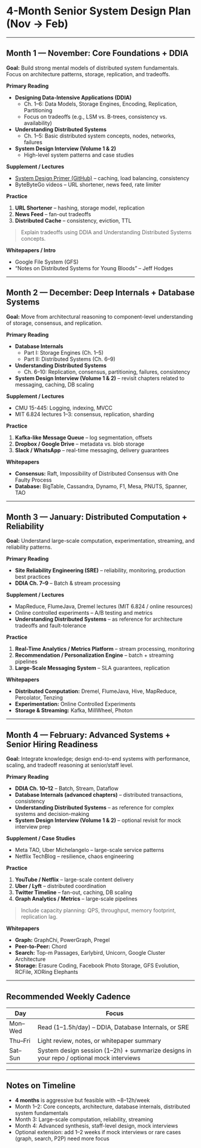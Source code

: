# 4-Month Senior System Design Plan (Nov → Feb)

---

## Month 1 — November: Core Foundations + DDIA

**Goal:** Build strong mental models of distributed system fundamentals. Focus on architecture patterns, storage, replication, and tradeoffs.

**Primary Reading**
- **Designing Data-Intensive Applications (DDIA)**
  - Ch. 1–6: Data Models, Storage Engines, Encoding, Replication, Partitioning
  - Focus on tradeoffs (e.g., LSM vs. B-trees, consistency vs. availability)
- **Understanding Distributed Systems**
  - Ch. 1–5: Basic distributed system concepts, nodes, networks, failures
- **System Design Interview (Volume 1 & 2)**
  - High-level system patterns and case studies  

**Supplement / Lectures**
- [System Design Primer (GitHub)](https://github.com/donnemartin/system-design-primer) – caching, load balancing, consistency
- ByteByteGo videos – URL shortener, news feed, rate limiter  

**Practice**
1. **URL Shortener** – hashing, storage model, replication  
2. **News Feed** – fan-out tradeoffs  
3. **Distributed Cache** – consistency, eviction, TTL  

> Explain tradeoffs using DDIA and Understanding Distributed Systems concepts.

**Whitepapers / Intro**
- Google File System (GFS)  
- “Notes on Distributed Systems for Young Bloods” – Jeff Hodges  

---

## Month 2 — December: Deep Internals + Database Systems

**Goal:** Move from architectural reasoning to component-level understanding of storage, consensus, and replication.

**Primary Reading**
- **Database Internals**
  - Part I: Storage Engines (Ch. 1–5)  
  - Part II: Distributed Systems (Ch. 6–9)  
- **Understanding Distributed Systems**
  - Ch. 6–10: Replication, consensus, partitioning, failures, consistency  
- **System Design Interview (Volume 1 & 2)** – revisit chapters related to messaging, caching, DB scaling  

**Supplement / Lectures**
- CMU 15-445: Logging, indexing, MVCC  
- MIT 6.824 lectures 1–3: consensus, replication, sharding  

**Practice**
1. **Kafka-like Message Queue** – log segmentation, offsets  
2. **Dropbox / Google Drive** – metadata vs. blob storage  
3. **Slack / WhatsApp** – real-time messaging, delivery guarantees  

**Whitepapers**
- **Consensus:** Raft, Impossibility of Distributed Consensus with One Faulty Process  
- **Database:** BigTable, Cassandra, Dynamo, F1, Mesa, PNUTS, Spanner, TAO  

---

## Month 3 — January: Distributed Computation + Reliability

**Goal:** Understand large-scale computation, experimentation, streaming, and reliability patterns.

**Primary Reading**
- **Site Reliability Engineering (SRE)** – reliability, monitoring, production best practices  
- **DDIA Ch. 7–9** – Batch & stream processing  

**Supplement / Lectures**
- MapReduce, FlumeJava, Dremel lectures (MIT 6.824 / online resources)  
- Online controlled experiments – A/B testing and metrics  
- **Understanding Distributed Systems** – as reference for architecture tradeoffs and fault-tolerance  

**Practice**
1. **Real-Time Analytics / Metrics Platform** – stream processing, monitoring  
2. **Recommendation / Personalization Engine** – batch + streaming pipelines  
3. **Large-Scale Messaging System** – SLA guarantees, replication  

**Whitepapers**
- **Distributed Computation:** Dremel, FlumeJava, Hive, MapReduce, Percolator, Tenzing  
- **Experimentation:** Online Controlled Experiments  
- **Storage & Streaming:** Kafka, MillWheel, Photon  

---

## Month 4 — February: Advanced Systems + Senior Hiring Readiness

**Goal:** Integrate knowledge; design end-to-end systems with performance, scaling, and tradeoff reasoning at senior/staff level.

**Primary Reading**
- **DDIA Ch. 10–12** – Batch, Stream, Dataflow  
- **Database Internals (advanced chapters)** – distributed transactions, consistency  
- **Understanding Distributed Systems** – as reference for complex systems and decision-making  
- **System Design Interview (Volume 1 & 2)** – optional revisit for mock interview prep  

**Supplement / Case Studies**
- Meta TAO, Uber Michelangelo – large-scale service patterns  
- Netflix TechBlog – resilience, chaos engineering  

**Practice**
1. **YouTube / Netflix** – large-scale content delivery  
2. **Uber / Lyft** – distributed coordination  
3. **Twitter Timeline** – fan-out, caching, DB scaling  
4. **Graph Analytics / Metrics** – large-scale pipelines  

> Include capacity planning: QPS, throughput, memory footprint, replication lag.

**Whitepapers**
- **Graph:** GraphChi, PowerGraph, Pregel  
- **Peer-to-Peer:** Chord  
- **Search:** Top-m Passages, Earlybird, Unicorn, Google Cluster Architecture  
- **Storage:** Erasure Coding, Facebook Photo Storage, GFS Evolution, RCFile, XORing Elephants  

---

## Recommended Weekly Cadence

| Day | Focus |
|-----|-------|
| Mon–Wed | Read (1–1.5h/day) – DDIA, Database Internals, or SRE |
| Thu–Fri | Light review, notes, or whitepaper summary |
| Sat–Sun | System design session (1–2h) + summarize designs in your repo / optional mock interviews |

---

## Notes on Timeline
- **4 months** is aggressive but feasible with ~8–12h/week  
- Month 1–2: Core concepts, architecture, database internals, distributed system fundamentals  
- Month 3: Large-scale computation, reliability, streaming  
- Month 4: Advanced synthesis, staff-level design, mock interviews  
- Optional extension: add 1–2 weeks if mock interviews or rare cases (graph, search, P2P) need more focus

